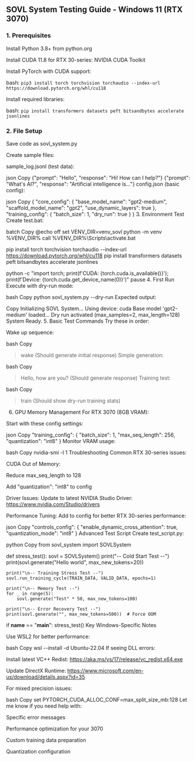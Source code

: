 ## SOVL System Testing Guide - Windows 11 (RTX 3070)

### 1. Prerequisites

Install Python 3.8+ from python.org

Install CUDA 11.8 for RTX 30-series: NVIDIA CUDA Toolkit

Install PyTorch with CUDA support:

bash: `pip3 install torch torchvision torchaudio --index-url https://download.pytorch.org/whl/cu118`

Install required libraries:

bash: `pip install transformers datasets peft bitsandbytes accelerate jsonlines`

### 2. File Setup

Save code as sovl_system.py

Create sample files:

sample_log.jsonl (test data):

json
Copy
{"prompt": "Hello", "response": "Hi! How can I help?"}
{"prompt": "What's AI?", "response": "Artificial intelligence is..."}
config.json (basic config):

json
Copy
{
  "core_config": {
    "base_model_name": "gpt2-medium",
    "scaffold_model_name": "gpt2",
    "use_dynamic_layers": true
  },
  "training_config": {
    "batch_size": 1,
    "dry_run": true
  }
}
3. Environment Test
Create test.bat:

batch
Copy
@echo off
set VENV_DIR=venv_sovl
python -m venv %VENV_DIR%
call %VENV_DIR%\Scripts\activate.bat

pip install torch torchvision torchaudio --index-url https://download.pytorch.org/whl/cu118
pip install transformers datasets peft bitsandbytes accelerate jsonlines

python -c "import torch; print(f'CUDA: {torch.cuda.is_available()}'); print(f'Device: {torch.cuda.get_device_name(0)}')"
pause
4. First Run
Execute with dry-run mode:

bash
Copy
python sovl_system.py --dry-run
Expected output:

Copy
Initializing SOVL System...
Using device: cuda
Base model 'gpt2-medium' loaded...
Dry run activated (max_samples=2, max_length=128)
System Ready.
5. Basic Test Commands
Try these in order:

Wake up sequence:

bash
Copy
> wake
(Should generate initial response)
Simple generation:

bash
Copy
> Hello, how are you?
(Should generate response)
Training test:

bash
Copy
> train
(Should show dry-run training stats)
6. GPU Memory Management
For RTX 3070 (8GB VRAM):

Start with these config settings:

json
Copy
"training_config": {
  "batch_size": 1,
  "max_seq_length": 256,
  "quantization": "int8"
}
Monitor VRAM usage:

bash
Copy
nvidia-smi -l 1
Troubleshooting
Common RTX 30-series issues:

CUDA Out of Memory:

Reduce max_seq_length to 128

Add "quantization": "int8" to config

Driver Issues:
Update to latest NVIDIA Studio Driver:
https://www.nvidia.com/Studio/drivers

Performance Tuning:
Add to config for better RTX 30-series performance:

json
Copy
"controls_config": {
  "enable_dynamic_cross_attention": true,
  "quantization_mode": "int8"
}
Advanced Test Script
Create test_script.py:

python
Copy
from sovl_system import SOVLSystem

def stress_test():
    sovl = SOVLSystem()
    print("-- Cold Start Test --")
    print(sovl.generate("Hello world", max_new_tokens=20))
    
    print("\n-- Training Stress Test --")
    sovl.run_training_cycle(TRAIN_DATA, VALID_DATA, epochs=1)
    
    print("\n-- Memory Test --")
    for _ in range(5):
        sovl.generate("Test" * 50, max_new_tokens=100)
    
    print("\n-- Error Recovery Test --")
    print(sovl.generate("", max_new_tokens=500))  # Force OOM

if __name__ == "__main__":
    stress_test()
Key Windows-Specific Notes

Use WSL2 for better performance:

bash
Copy
wsl --install -d Ubuntu-22.04
If seeing DLL errors:

Install latest VC++ Redist: https://aka.ms/vs/17/release/vc_redist.x64.exe

Update DirectX Runtime: https://www.microsoft.com/en-us/download/details.aspx?id=35

For mixed precision issues:

bash
Copy
set PYTORCH_CUDA_ALLOC_CONF=max_split_size_mb:128
Let me know if you need help with:

Specific error messages

Performance optimization for your 3070

Custom training data preparation

Quantization configuration
